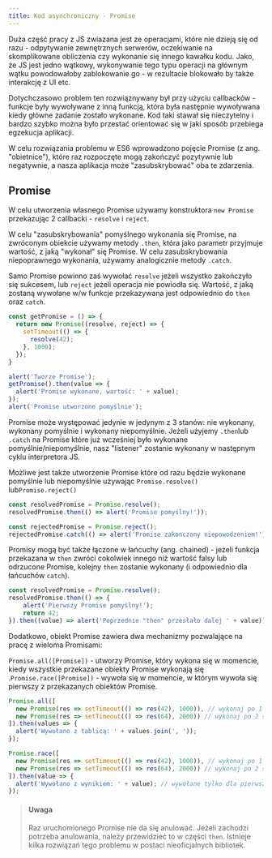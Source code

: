 ```yaml
---
title: Kod asynchroniczny - Promise
---
```


Duża część pracy z JS zwiazana jest ze operacjami, które nie dzieją się od razu - odpytywanie zewnętrznych serwerów, oczekiwanie na skomplikowane obliczenia czy wykonanie się innego kawałku kodu. Jako, że JS jest jedno wątkowy, wykonywanie tego typu operacji na głównym wątku powodowałoby zablokowanie go - w rezultacie blokowało by także interakcję z UI etc.

Dotychczasowo problem ten rozwiąznywany był przy użyciu callbacków - funkcje były wywoływane z inną funkcją, która była następnie wywoływana kiedy główne zadanie zostało wykonane. Kod taki stawał się nieczytelny i bardzo szybko można było przestać orientować się w jaki sposób przebiega egzekucja aplikacji.

W celu rozwiązania problemu w ES6 wprowadzono pojęcie Promise (z ang. "obietnice"), które raz rozpoczęte mogą zakończyć pozytywnie lub negatywnie, a nasza aplikacja może "zasubskrybować" oba te zdarzenia.

## Promise

W celu utworzenia własnego Promise używamy konstruktora `new Promise` przekazując 2 callbacki - `resolve` i `reject`.

W celu "zasubskrybowania" pomyślnego wykonania się Promise, na zwróconym obiekcie używamy metody `.then`, która jako parametr przyjmuje wartość, z jaką "wykonał" się Promise. W celu zasubskrybowania niepoprawnego wykonania, używamy analogicznie metody `.catch`.

Samo Promise powinno zaś wywołać `resolve` jeżeli wszystko zakończyło się sukcesem, lub `reject` jeżeli operacja nie powiodła się. Wartość, z jaką zostaną wywołane w/w funkcje przekazywana jest odpowiednio do `then` oraz `catch`.

```jsx
const getPromise = () => {
  return new Promise((resolve, reject) => {
    setTimeout(() => {
      resolve(42);
    }, 1000);
  });
}

alert('Tworze Promise');
getPromise().then(value => {
  alert('Promise wykonane, wartość: ' + value);
});
alert('Promise utworzone pomyślnie');
```

Promise może występować jedynie w jedynym z 3 stanów: nie wykonany, wykonany pomyślnie i wykonany niepomyślnie. Jeżeli użyjemy `.then`lub `.catch` na Promise które już wcześniej było wykonane pomyślnie/niepomyślnie, nasz "listener" zostanie wykonany w następnym cyklu interpretora JS.

Możliwe jest także utworzenie Promise które od razu będzie wykonane pomyślnie lub niepomyślnie używając `Promise.resolve()` lub`Promise.reject()`

```jsx
const resolvedPromise = Promise.resolve();
resolvedPromise.then(() => alert('Promise pomyślny!'));

const rejectedPromise = Promise.reject();
rejectedPromise.catch(() => alert('Promise zakonczony niepowodzeniem!'));

```

Promisy mogą być także łączone w łańcuchy (ang. chained) - jeżeli funkcja przekazana w `then` zwróci cokolwiek innego niż wartość falsy lub odrzucone Promise, kolejny `then` zostanie wykonany (i odpowiednio dla łańcuchów `catch`).

```jsx
const resolvedPromise = Promise.resolve();
resolvedPromise.then(() => {
    alert('Pierwszy Promise pomyślny!');
    return 42;
}).then((value) => alert('Poprzednie "then" przesłało dalej ' + value));
```

Dodatkowo, obiekt Promise zawiera dwa mechanizmy pozwalające na pracę z wieloma Promisami:

`Promise.all([Promise])` - utworzy Promise, który wykona się w momencie, kiedy wszystkie przekazane obiekty Promise wykonają się  
.`Promise.race([Promise])` - wywoła się w momencie, w którym wywoła się pierwszy z przekazanych obiektów Promise.

```jsx
Promise.all([
  new Promise(res => setTimeout(() => res(42), 1000)), // wykonaj po 1 sekundzie,
  new Promise(res => setTimeout(() => res(64), 2000)) // wykonaj po 2 sekundach
]).then(values => {
  alert('Wywołano z tablicą: ' + values.join(', '));
});
```

```jsx
Promise.race([
  new Promise(res => setTimeout(() => res(42), 1000)), // wykonaj po 1 sekundzie,
  new Promise(res => setTimeout(() => res(64), 2000)) // wykonaj po 2 sekundach
]).then(value => {
  alert('Wywołano z wynikiem: ' + value); // wywołane tylko dla pierwszego Promise!
});
```

> #### Uwaga
> Raz uruchomionego Promise nie da się anulować. Jeżeli zachodzi potrzeba anulowania, należy przewidzieć to w części `then`. Istnieje kilka rozwiązań tego problemu w postaci nieoficjalnych bibliotek.